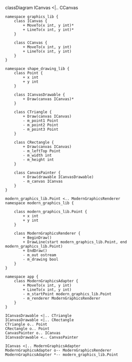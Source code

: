 classDiagram
ICanvas <|.. CCanvas

    namespace graphics_lib {
        class ICanvas {
            + MoveTo(x int, y int)*
            + LineTo(x int, y int)*
        }

        class CCanvas {
            + MoveTo(x int, y int)
            + LineTo(x int, y int)
        }
    }

    namespace shape_drawing_lib {
        class Point {
            + x int
            + y int
        }

        class ICanvasDrawable {
            + Draw(canvas ICanvas)*
        }

        class CTriangle {
            + Draw(canvas ICanvas)
            - m_point1 Point
            - m_point2 Point
            - m_point3 Point
        }

        class CRectangle {
            + Draw(canvas ICanvas)
            - m_leftTop Point
            - m_width int
            - m_height int
        }

        class CanvasPainter {
            + Draw(drawable ICanvasDrawable)
            - m_canvas ICanvas
        }
    }

    modern_graphics_lib.Point <.. ModernGraphicsRenderer
    namespace modern_graphics_lib {

        class modern_graphics_lib.Point {
            + x int
            + y int
        }

        class ModernGraphicsRenderer {
            + BeginDraw()
            + DrawLine(start modern_graphics_lib.Point, end modern_graphics_lib.Point)
            + EndDraw()
            - m_out ostream
            - m_drawing bool
        }
    }

    namespace app {
        class ModernGraphicsAdapter {
            + MoveTo(x int, y int)
            + LineTo(x int, y int)
            - m_startPoint modern_graphics_lib.Point
            - m_renderer ModernGraphicsRenderer
        }
    }

    ICanvasDrawable <|.. CTriangle
    ICanvasDrawable <|.. CRectangle
    CTriangle o.. Point
    CRectangle o.. Point
    CanvasPainter o.. ICanvas
    ICanvasDrawable <.. CanvasPainter
    
    ICanvas <|.. ModernGraphicsAdapter
    ModernGraphicsAdapter o-- ModernGraphicsRenderer
    ModernGraphicsAdapter *-- modern_graphics_lib.Point